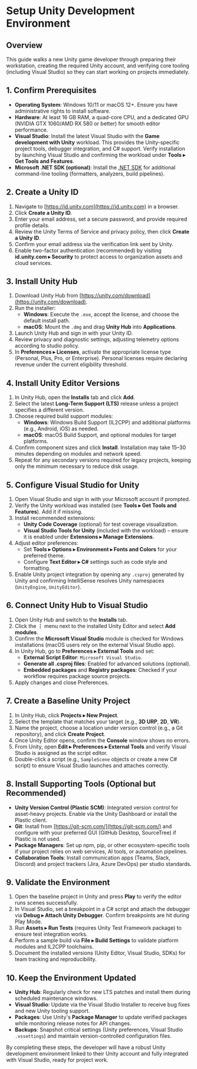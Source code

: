 # Setup Unity Development Environment

## Overview
This guide walks a new Unity game developer through preparing their workstation, creating the required Unity account, and verifying core tooling (including Visual Studio) so they can start working on projects immediately.

## 1. Confirm Prerequisites
- **Operating System**: Windows 10/11 or macOS 12+. Ensure you have administrative rights to install software.
- **Hardware**: At least 16 GB RAM, a quad-core CPU, and a dedicated GPU (NVIDIA GTX 1060/AMD RX 580 or better) for smooth editor performance.
- **Visual Studio**: Install the latest Visual Studio with the **Game development with Unity** workload. This provides the Unity-specific project tools, debugger integration, and C# support. Verify installation by launching Visual Studio and confirming the workload under **Tools ▸ Get Tools and Features**.
- **Microsoft .NET SDK (optional)**: Install the [.NET SDK](https://dotnet.microsoft.com/download) for additional command-line tooling (formatters, analyzers, build pipelines).

## 2. Create a Unity ID
1. Navigate to [https://id.unity.com](https://id.unity.com) in a browser.
2. Click **Create a Unity ID**.
3. Enter your email address, set a secure password, and provide required profile details.
4. Review the Unity Terms of Service and privacy policy, then click **Create a Unity ID**.
5. Confirm your email address via the verification link sent by Unity.
6. Enable two-factor authentication (recommended) by visiting **id.unity.com ▸ Security** to protect access to organization assets and cloud services.

## 3. Install Unity Hub
1. Download Unity Hub from [https://unity.com/download](https://unity.com/download).
2. Run the installer:
   - **Windows**: Execute the `.exe`, accept the license, and choose the default install path.
   - **macOS**: Mount the `.dmg` and drag **Unity Hub** into **Applications**.
3. Launch Unity Hub and sign in with your Unity ID.
4. Review privacy and diagnostic settings, adjusting telemetry options according to studio policy.
5. In **Preferences ▸ Licenses**, activate the appropriate license type (Personal, Plus, Pro, or Enterprise). Personal licenses require declaring revenue under the current eligibility threshold.

## 4. Install Unity Editor Versions
1. In Unity Hub, open the **Installs** tab and click **Add**.
2. Select the latest **Long-Term Support (LTS)** release unless a project specifies a different version.
3. Choose required build support modules:
   - **Windows**: Windows Build Support (IL2CPP) and additional platforms (e.g., Android, iOS) as needed.
   - **macOS**: macOS Build Support, and optional modules for target platforms.
4. Confirm component sizes and click **Install**. Installation may take 15–30 minutes depending on modules and network speed.
5. Repeat for any secondary versions required for legacy projects, keeping only the minimum necessary to reduce disk usage.

## 5. Configure Visual Studio for Unity
1. Open Visual Studio and sign in with your Microsoft account if prompted.
2. Verify the Unity workload was installed (see **Tools ▸ Get Tools and Features**). Add it if missing.
3. Install recommended extensions:
   - **Unity Code Coverage** (optional) for test coverage visualization.
   - **Visual Studio Tools for Unity** (included with the workload) – ensure it is enabled under **Extensions ▸ Manage Extensions**.
4. Adjust editor preferences:
   - Set **Tools ▸ Options ▸ Environment ▸ Fonts and Colors** for your preferred theme.
   - Configure **Text Editor ▸ C#** settings such as code style and formatting.
5. Enable Unity project integration by opening any `.csproj` generated by Unity and confirming IntelliSense resolves Unity namespaces (`UnityEngine`, `UnityEditor`).

## 6. Connect Unity Hub to Visual Studio
1. Open Unity Hub and switch to the **Installs** tab.
2. Click the **⋮** menu next to the installed Unity Editor and select **Add modules**.
3. Confirm the **Microsoft Visual Studio** module is checked for Windows installations (macOS users rely on the external Visual Studio app).
4. In Unity Hub, go to **Preferences ▸ External Tools** and set:
   - **External Script Editor**: `Microsoft Visual Studio`.
   - **Generate all .csproj files**: Enabled for advanced solutions (optional).
   - **Embedded packages** and **Registry packages**: Checked if your workflow requires package source projects.
5. Apply changes and close Preferences.

## 7. Create a Baseline Unity Project
1. In Unity Hub, click **Projects ▸ New Project**.
2. Select the template that matches your target (e.g., **3D URP**, **2D**, **VR**).
3. Name the project, choose a location under version control (e.g., a Git repository), and click **Create Project**.
4. Once Unity Editor opens, confirm the **Console** window shows no errors.
5. From Unity, open **Edit ▸ Preferences ▸ External Tools** and verify Visual Studio is assigned as the script editor.
6. Double-click a script (e.g., `SampleScene` objects or create a new C# script) to ensure Visual Studio launches and attaches correctly.

## 8. Install Supporting Tools (Optional but Recommended)
- **Unity Version Control (Plastic SCM)**: Integrated version control for asset-heavy projects. Enable via the Unity Dashboard or install the Plastic client.
- **Git**: Install from [https://git-scm.com/](https://git-scm.com/) and configure with your preferred GUI (GitHub Desktop, SourceTree) if Plastic is not used.
- **Package Managers**: Set up npm, pip, or other ecosystem-specific tools if your project relies on web services, AI tools, or automation pipelines.
- **Collaboration Tools**: Install communication apps (Teams, Slack, Discord) and project trackers (Jira, Azure DevOps) per studio standards.

## 9. Validate the Environment
1. Open the baseline project in Unity and press **Play** to verify the editor runs scenes successfully.
2. In Visual Studio, set a breakpoint in a C# script and attach the debugger via **Debug ▸ Attach Unity Debugger**. Confirm breakpoints are hit during Play Mode.
3. Run **Assets ▸ Run Tests** (requires Unity Test Framework package) to ensure test integration works.
4. Perform a sample build via **File ▸ Build Settings** to validate platform modules and IL2CPP toolchains.
5. Document the installed versions (Unity Editor, Visual Studio, SDKs) for team tracking and reproducibility.

## 10. Keep the Environment Updated
- **Unity Hub**: Regularly check for new LTS patches and install them during scheduled maintenance windows.
- **Visual Studio**: Update via the Visual Studio Installer to receive bug fixes and new Unity tooling support.
- **Packages**: Use Unity's **Package Manager** to update verified packages while monitoring release notes for API changes.
- **Backups**: Snapshot critical settings (Unity preferences, Visual Studio `.vssettings`) and maintain version-controlled configuration files.

By completing these steps, the developer will have a robust Unity development environment linked to their Unity account and fully integrated with Visual Studio, ready for project work.
